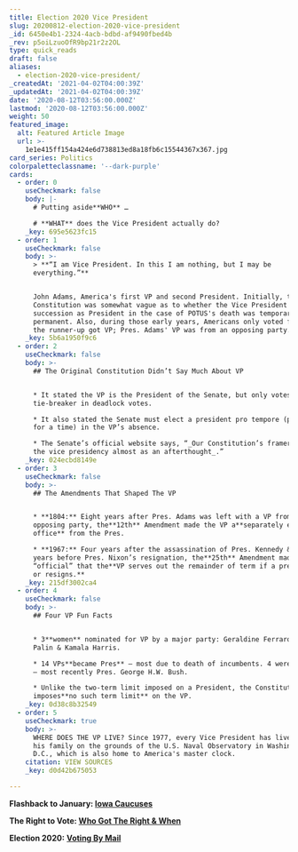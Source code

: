 ```yaml
---
title: Election 2020 Vice President
slug: 20200812-election-2020-vice-president
_id: 6450e4b1-2324-4acb-bdbd-af9490fbed4b
_rev: p5oiLzuoOfR9bp21r2z2OL
type: quick_reads
draft: false
aliases:
  - election-2020-vice-president/
_createdAt: '2021-04-02T04:00:39Z'
_updatedAt: '2021-04-02T04:00:39Z'
date: '2020-08-12T03:56:00.000Z'
lastmod: '2020-08-12T03:56:00.000Z'
weight: 50
featured_image:
  alt: Featured Article Image
  url: >-
    1e1e415ff154a424e6d738813ed8a18fb6c15544367x367.jpg
card_series: Politics
colorpaletteclassname: '--dark-purple'
cards:
  - order: 0
    useCheckmark: false
    body: |-
      # Putting aside**WHO** …

      # **WHAT** does the Vice President actually do?
    _key: 695e5623fc15
  - order: 1
    useCheckmark: false
    body: >-
      > **“I am Vice President. In this I am nothing, but I may be
      everything.”**


      John Adams, America's first VP and second President. Initially, the
      Constitution was somewhat vague as to whether the Vice President's
      succession as President in the case of POTUS's death was temporary or
      permanent. Also, during those early years, Americans only voted for Pres &
      the runner-up got VP; Pres. Adams' VP was from an opposing party.
    _key: 5b6a1950f9c6
  - order: 2
    useCheckmark: false
    body: >-
      ## The Original Constitution Didn’t Say Much About VP


      * It stated the VP is the President of the Senate, but only votes as a
      tie-breaker in deadlock votes.

      * It also stated the Senate must elect a president pro tempore (president
      for a time) in the VP’s absence.

      * The Senate’s official website says, “_Our Constitution’s framers created
      the vice presidency almost as an afterthought_.”
    _key: 024ecbd8149e
  - order: 3
    useCheckmark: false
    body: >-
      ## The Amendments That Shaped The VP


      * **1804:** Eight years after Pres. Adams was left with a VP from the
      opposing party, the**12th** Amendment made the VP a**separately elected
      office** from the Pres.

      * **1967:** Four years after the assassination of Pres. Kennedy & seven
      years before Pres. Nixon’s resignation, the**25th** Amendment made it
      “official” that the**VP serves out the remainder of term if a pres. dies
      or resigns.**
    _key: 215df3002ca4
  - order: 4
    useCheckmark: false
    body: >-
      ## Four VP Fun Facts


      * 3**women** nominated for VP by a major party: Geraldine Ferraro, Sarah
      Palin & Kamala Harris.

      * 14 VPs**became Pres** – most due to death of incumbents. 4 were elected
      – most recently Pres. George H.W. Bush.

      * Unlike the two-term limit imposed on a President, the Constitution
      imposes**no such term limit** on the VP.
    _key: 0d38c8b32549
  - order: 5
    useCheckmark: true
    body: >-
      WHERE DOES THE VP LIVE? Since 1977, every Vice President has lived with
      his family on the grounds of the U.S. Naval Observatory in Washington
      D.C., which is also home to America's master clock.
    citation: VIEW SOURCES
    _key: d0d42b675053

---
```

**Flashback to January: [Iowa Caucuses](https://smarthernews.com/2020-caucuses/)**

**The Right to Vote: [Who Got The Right & When](https://www.smarthernews.com/18-11-01-right-to-vote/)**

**Election 2020:** [**Voting By Mail**](https://www.smarthernews.com/vote-by-mail/)